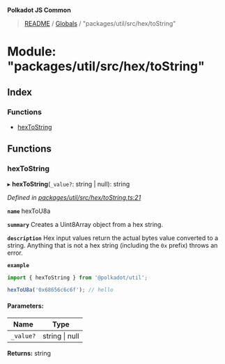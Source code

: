 **Polkadot JS Common**

> [README](../README.md) / [Globals](../globals.md) / "packages/util/src/hex/toString"

# Module: "packages/util/src/hex/toString"

## Index

### Functions

* [hexToString](_packages_util_src_hex_tostring_.md#hextostring)

## Functions

### hexToString

▸ **hexToString**(`_value?`: string \| null): string

*Defined in [packages/util/src/hex/toString.ts:21](https://github.com/polkadot-js/common/blob/aff78c2e/packages/util/src/hex/toString.ts#L21)*

**`name`** hexToU8a

**`summary`** Creates a Uint8Array object from a hex string.

**`description`** 
Hex input values return the actual bytes value converted to a string. Anything that is not a hex string (including the `0x` prefix) throws an error.

**`example`** 
<BR>

```javascript
import { hexToString } from '@polkadot/util';

hexToU8a('0x68656c6c6f'); // hello
```

#### Parameters:

Name | Type |
------ | ------ |
`_value?` | string \| null |

**Returns:** string
